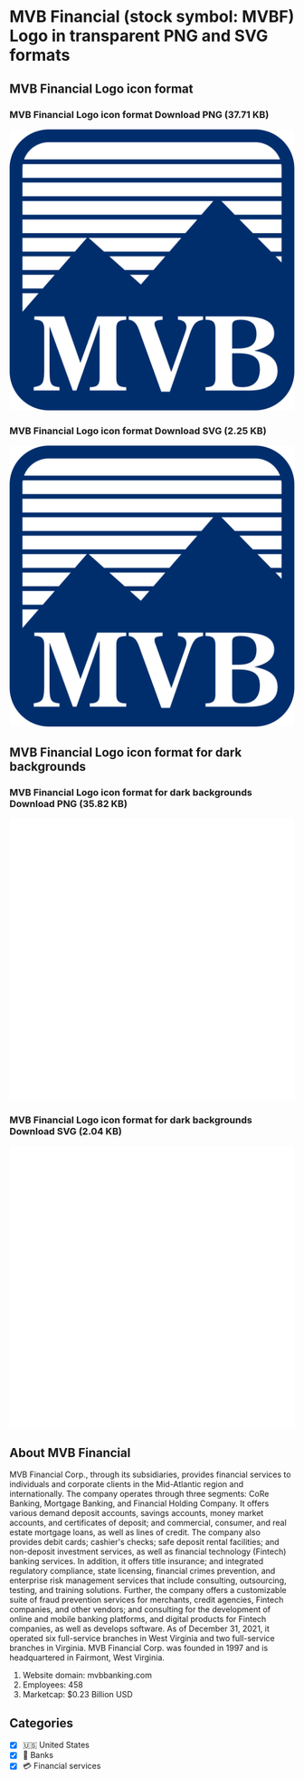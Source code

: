 # MVB Financial (stock symbol: MVBF) Logo in transparent PNG and SVG formats

## MVB Financial Logo icon format

### MVB Financial Logo icon format Download PNG (37.71 KB)

![MVB Financial Logo icon format Download PNG (37.71 KB)](/img/orig/MVBF-1b61caa0.png)

### MVB Financial Logo icon format Download SVG (2.25 KB)

![MVB Financial Logo icon format Download SVG (2.25 KB)](/img/orig/MVBF-6cbcf975.svg)

## MVB Financial Logo icon format for dark backgrounds

### MVB Financial Logo icon format for dark backgrounds Download PNG (35.82 KB)

![MVB Financial Logo icon format for dark backgrounds Download PNG (35.82 KB)](/img/orig/MVBF.D-da849f9e.png)

### MVB Financial Logo icon format for dark backgrounds Download SVG (2.04 KB)

![MVB Financial Logo icon format for dark backgrounds Download SVG (2.04 KB)](/img/orig/MVBF.D-bd97a765.svg)

## About MVB Financial

MVB Financial Corp., through its subsidiaries, provides financial services to individuals and corporate clients in the Mid-Atlantic region and internationally. The company operates through three segments: CoRe Banking, Mortgage Banking, and Financial Holding Company. It offers various demand deposit accounts, savings accounts, money market accounts, and certificates of deposit; and commercial, consumer, and real estate mortgage loans, as well as lines of credit. The company also provides debit cards; cashier's checks; safe deposit rental facilities; and non-deposit investment services, as well as financial technology (Fintech) banking services. In addition, it offers title insurance; and integrated regulatory compliance, state licensing, financial crimes prevention, and enterprise risk management services that include consulting, outsourcing, testing, and training solutions. Further, the company offers a customizable suite of fraud prevention services for merchants, credit agencies, Fintech companies, and other vendors; and consulting for the development of online and mobile banking platforms, and digital products for Fintech companies, as well as develops software. As of December 31, 2021, it operated six full-service branches in West Virginia and two full-service branches in Virginia. MVB Financial Corp. was founded in 1997 and is headquartered in Fairmont, West Virginia.

1. Website domain: mvbbanking.com
2. Employees: 458
3. Marketcap: $0.23 Billion USD


## Categories
- [x] 🇺🇸 United States
- [x] 🏦 Banks
- [x] 💳 Financial services
